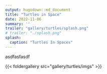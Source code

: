 ```yaml
---
output: hugodown::md_document
title: "Turtles in Space"
date: 2022-11-06
summary: ''
trailer: "gallery/turtles/splash.png"
# trailer: "./splash.png"
splash:
  caption: "Turtles In Spaces"
---
```


asdfasfasdf

<style>
.splash-caption-tweak{
  color: #ffffff99;
  font-size: 120%;
  text-align: center;
  letter-spacing: 20px;
}
</style>


{{< foldergallery src="gallery/turtles/imgs" >}}

